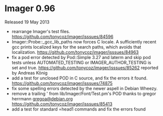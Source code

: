 # Imager 0.96

Released 19 May 2013

- rearrange Imager's test files. https://github.com/tonycoz/imager/isssues/84596 
- Imager::Probe::_gcc_lib_paths now forces C locale. A sufficiently recent gcc prints localized keys for the search paths, which avoids that localization. https://github.com/tonycoz/imager/isssues/84963 
- fix a pod error detected by Pod::Simple 3.27 and laterm and skip pod tests unless AUTOMATED_TESTING or IMAGER_AUTHOR_TESTING is set and true. https://github.com/tonycoz/imager/isssues/85262 reported by Andreas König 
- add a test for unclosed POD in C source, and fix the errors it found. https://github.com/tonycoz/imager/isssues/74875 
- fix some spelling errors detected by the newer aspell in Debian Wheezy. 
- remove a trailing ' from lib/Imager/Font/Test.pm's POD thanks to gregor herrmann <gregoa@debian.org> https://github.com/tonycoz/imager/isssues/85413 
- add a test for standard =head1 commands and fix the errors found